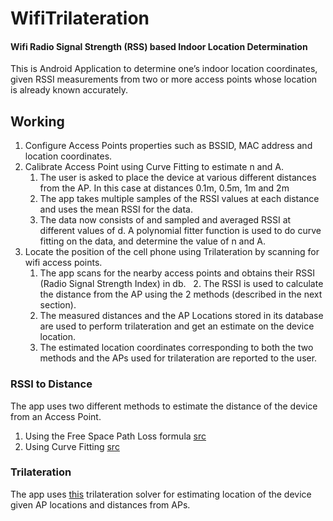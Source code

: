 # WifiTrilateration
#### Wifi Radio Signal Strength (RSS) based Indoor Location Determination

This is Android Application to determine one’s indoor location coordinates, given RSSI measurements from two or more 
access points whose location is already known accurately.

## Working
1.	Configure Access Points properties such as BSSID, MAC address and location coordinates.
2.	Calibrate Access Point using Curve Fitting to estimate n and A. 
    1.	The user is asked to place the device at various different distances from the AP. In this case at distances 0.1m, 0.5m, 1m and 2m
    2.	The app takes multiple samples of the RSSI values at each distance and uses the mean RSSI for the data. 
    3.	The data now consists of  and sampled and averaged RSSI at different values of d. A polynomial fitter function is used to do curve fitting on the data, and determine the value of n and A.
3.	Locate the position of the cell phone using Trilateration by scanning for wifi access points.
    1.	The app	 scans for the nearby access points and obtains their RSSI (Radio Signal Strength Index) in db.
    2.	The RSSI is used to calculate the distance from the AP using the 2 methods (described in the next section).
    3.	The measured distances and the AP Locations stored in its database are used to perform trilateration and get an estimate on the device location.
    4.	The estimated location coordinates corresponding to both the two methods and the APs used for trilateration are reported to the user.

### RSSI to Distance
The app uses two different methods to estimate the distance of the device from an Access Point.

1. Using the Free Space Path Loss formula [src](http://rvmiller.com/2013/05/part-1-wifi-based-trilateration-on-android/)
2. Using Curve Fitting [src](http://www.rn.inf.tu-dresden.de/dargie/papers/icwcuca.pdf)

### Trilateration
The app uses [this](https://github.com/lemmingapex/trilateration) trilateration solver for estimating location of the device given AP locations and distances from APs.
